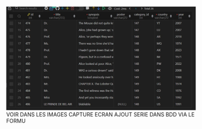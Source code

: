 
![Alt text](<Capture d’écran 2023-12-18 172349.jpg>)
VOIR DANS LES IMAGES CAPTURE ECRAN AJOUT SERIE DANS BDD VIA LE FORMU